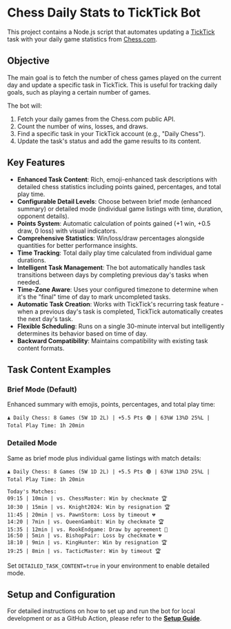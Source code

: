 # Chess Daily Stats to TickTick Bot

This project contains a Node.js script that automates updating a [TickTick](https://ticktick.com) task with your daily game statistics from [Chess.com](https://chess.com).

## Objective

The main goal is to fetch the number of chess games played on the current day and update a specific task in TickTick. This is useful for tracking daily goals, such as playing a certain number of games.

The bot will:

1. Fetch your daily games from the Chess.com public API.
2. Count the number of wins, losses, and draws.
3. Find a specific task in your TickTick account (e.g., "Daily Chess").
4. Update the task's status and add the game results to its content.

## Key Features

- **Enhanced Task Content**: Rich, emoji-enhanced task descriptions with detailed chess statistics including points gained, percentages, and total play time.
- **Configurable Detail Levels**: Choose between brief mode (enhanced summary) or detailed mode (individual game listings with time, duration, opponent details).
- **Points System**: Automatic calculation of points gained (+1 win, +0.5 draw, 0 loss) with visual indicators.
- **Comprehensive Statistics**: Win/loss/draw percentages alongside quantities for better performance insights.
- **Time Tracking**: Total daily play time calculated from individual game durations.
- **Intelligent Task Management**: The bot automatically handles task transitions between days by completing previous day's tasks when needed.
- **Time-Zone Aware**: Uses your configured timezone to determine when it's the "final" time of day to mark uncompleted tasks.
- **Automatic Task Creation**: Works with TickTick's recurring task feature - when a previous day's task is completed, TickTick automatically creates the next day's task.
- **Flexible Scheduling**: Runs on a single 30-minute interval but intelligently determines its behavior based on time of day.
- **Backward Compatibility**: Maintains compatibility with existing task content formats.

## Task Content Examples

### Brief Mode (Default)
Enhanced summary with emojis, points, percentages, and total play time:

```
♟️ Daily Chess: 8 Games (5W 1D 2L) | +5.5 Pts 🟢 | 63%W 13%D 25%L | Total Play Time: 1h 20min
```

### Detailed Mode
Same as brief mode plus individual game listings with match details:

```
♟️ Daily Chess: 8 Games (5W 1D 2L) | +5.5 Pts 🟢 | 63%W 13%D 25%L | Total Play Time: 1h 20min

Today's Matches:
09:15 | 10min | vs. ChessMaster: Win by checkmate 🏆
10:30 | 15min | vs. Knight2024: Win by resignation 🏆
11:45 | 20min | vs. PawnStorm: Loss by timeout 💔
14:20 | 7min | vs. QueenGambit: Win by checkmate 🏆
15:35 | 12min | vs. RookEndgame: Draw by agreement 🤝
16:50 | 5min | vs. BishopPair: Loss by checkmate 💔
18:10 | 9min | vs. KingHunter: Win by resignation 🏆
19:25 | 8min | vs. TacticMaster: Win by timeout 🏆
```

Set `DETAILED_TASK_CONTENT=true` in your environment to enable detailed mode.

## Setup and Configuration

For detailed instructions on how to set up and run the bot for local development or as a GitHub Action, please refer to the **[Setup Guide](SETUP.md)**.

